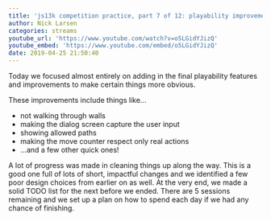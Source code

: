 ```yaml
---
title: 'js13k competition practice, part 7 of 12: playability improvements (day 34)'
author: Nick Larsen
categories: streams
youtube_url: 'https://www.youtube.com/watch?v=o5LGidYJizQ'
youtube_embed: 'https://www.youtube.com/embed/o5LGidYJizQ'
date: 2019-04-25 21:50:40
---
```


Today we focused almost entirely on adding in the final playability features and improvements to make certain things more obvious.

These improvements include things like...

- not walking through walls
- making the dialog screen capture the user input
- showing allowed paths
- making the move counter respect only real actions
- ...and a few other quick ones!

A lot of progress was made in cleaning things up along the way.  This is a good one full of lots of short, impactful changes and we identified a few poor design choices from earlier on as well.  At the very end, we made a solid TODO list for the next before we ended.  There are 5 sessions remaining and we set up a plan on how to spend each day if we had any chance of finishing.